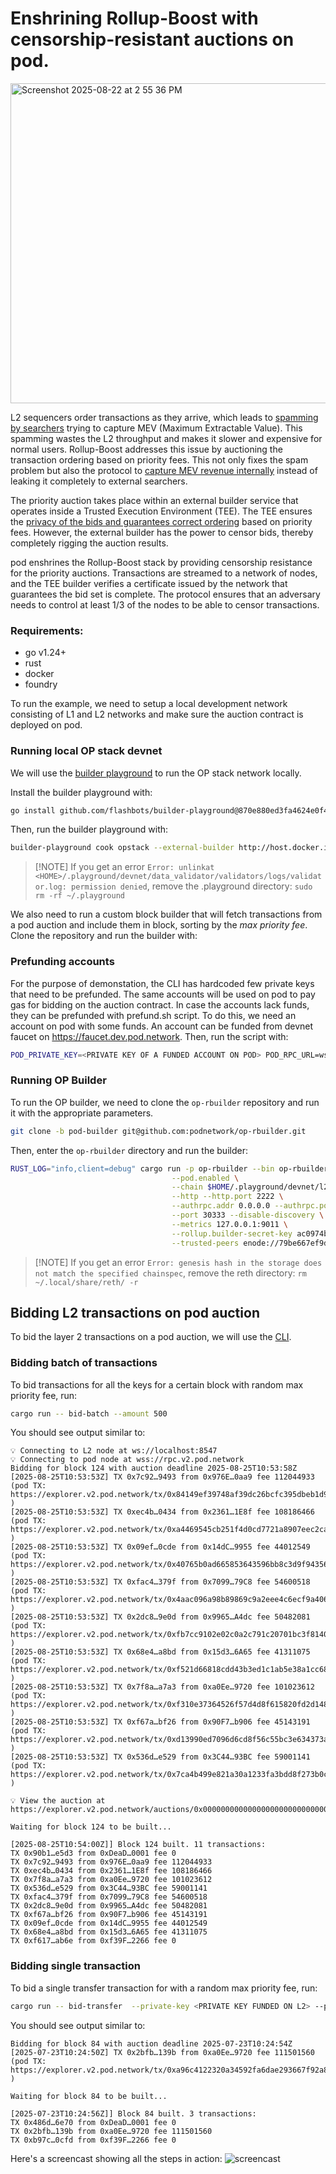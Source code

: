 # Enshrining Rollup-Boost with censorship-resistant auctions on pod.

<img width="1012" height="512" alt="Screenshot 2025-08-22 at 2 55 36 PM" src="https://github.com/user-attachments/assets/db2f3ab9-0dbf-40a7-a922-53c35625b71f" />

L2 sequencers order transactions as they arrive, which leads to
[spamming by searchers](https://writings.flashbots.net/mev-and-the-limits-of-scaling) trying to capture MEV (Maximum
Extractable Value). This spamming wastes the L2 throughput and makes it slower and expensive for normal users.
Rollup-Boost addresses this issue by auctioning the transaction ordering based on priority fees. This not only fixes the
spam problem but also the protocol to
[capture MEV revenue internally](https://www.paradigm.xyz/2024/06/priority-is-all-you-need) instead of leaking it
completely to external searchers.

The priority auction takes place within an external builder service that operates inside a Trusted Execution Environment
(TEE). The TEE ensures the
[privacy of the bids and guarantees correct ordering](https://writings.flashbots.net/introducing-rollup-boost) based on
priority fees. However, the external builder has the power to censor bids, thereby completely rigging the auction results.

pod enshrines the Rollup-Boost stack by providing censorship resistance for the priority auctions. Transactions are
streamed to a network of nodes, and the TEE builder verifies a certificate issued by the network that guarantees the bid
set is complete. The protocol ensures that an adversary needs to control at least 1/3 of the nodes to be able to censor
transactions.

### Requirements:

- go v1.24+
- rust
- docker
- foundry

To run the example, we need to setup a local development network consisting of L1 and L2 networks and make sure the
auction contract is deployed on pod.

### Running local OP stack devnet

We will use the [builder playground](https://github.com/flashbots/builder-playground) to run the OP stack network
locally.

Install the builder playground with:

```bash
go install github.com/flashbots/builder-playground@870e880ed3fa4624e0f42bdc59b8078c7b550e8b
```

Then, run the builder playground with:

```bash
builder-playground cook opstack --external-builder http://host.docker.internal:4444
```

> [!NOTE] If you get an error
> `Error: unlinkat <HOME>/.playground/devnet/data_validator/validators/logs/validator.log: permission denied`, remove
> the .playground directory: `sudo rm -rf ~/.playground`

We also need to run a custom block builder that will fetch transactions from a pod auction and include them in block,
sorting by the _max priority fee_. Clone the repository and run the builder with:

### Prefunding accounts

For the purpose of demonstation, the CLI has hardcoded few private keys that need to be prefunded. The same accounts
will be used on pod to pay gas for bidding on the auction contract. In case the accounts lack funds, they can be
prefunded with prefund.sh script. To do this, we need an account on pod with some funds. An account can be funded from
devnet faucet on https://faucet.dev.pod.network. Then, run the script with:

```bash
POD_PRIVATE_KEY=<PRIVATE KEY OF A FUNDED ACCOUNT ON POD> POD_RPC_URL=wss://rpc.v2.pod.network ./prefund.sh
```

### Running OP Builder

To run the OP builder, we need to clone the `op-rbuilder` repository and run it with the appropriate parameters.

```bash
git clone -b pod-builder git@github.com:podnetwork/op-rbuilder.git
```

Then, enter the `op-rbuilder` directory and run the builder:

```bash
RUST_LOG="info,client=debug" cargo run -p op-rbuilder --bin op-rbuilder -- node \
                                    --pod.enabled \
                                    --chain $HOME/.playground/devnet/l2-genesis.json \
                                    --http --http.port 2222 \
                                    --authrpc.addr 0.0.0.0 --authrpc.port 4444 --authrpc.jwtsecret $HOME/.playground/devnet/jwtsecret \
                                    --port 30333 --disable-discovery \
                                    --metrics 127.0.0.1:9011 \
                                    --rollup.builder-secret-key ac0974bec39a17e36ba4a6b4d238ff944bacb478cbed5efcae784d7bf4f2ff80 \
                                    --trusted-peers enode://79be667ef9dcbbac55a06295ce870b07029bfcdb2dce28d959f2815b16f81798483ada7726a3c4655da4fbfc0e1108a8fd17b448a68554199c47d08ffb10d4b8@127.0.0.1:30304
```

> [!NOTE] If you get an error `Error: genesis hash in the storage does not match the specified chainspec`, remove the
> reth directory: `rm ~/.local/share/reth/ -r`

## Bidding L2 transactions on pod auction

To bid the layer 2 transactions on a pod auction, we will use the [CLI](./src/bin/send_tx.rs).

### Bidding batch of transactions

To bid transactions for all the keys for a certain block with random max priority fee, run:

```bash
cargo run -- bid-batch --amount 500
```

You should see output similar to:

```text
💡 Connecting to L2 node at ws://localhost:8547
💡 Connecting to pod node at wss://rpc.v2.pod.network
Bidding for block 124 with auction deadline 2025-08-25T10:53:58Z
[2025-08-25T10:53:53Z] TX 0x7c92…9493 from 0x976E…0aa9 fee 112044933 (pod TX: https://explorer.v2.pod.network/tx/0x84149ef39748af39dc26bcfc395dbeb1d974f5bfdfb5d3e018afe85db8b43de0 )
[2025-08-25T10:53:53Z] TX 0xec4b…0434 from 0x2361…1E8f fee 108186466 (pod TX: https://explorer.v2.pod.network/tx/0xa4469545cb251f4d0cd7721a8907eec2caf93d98795a0f296101fcad80b05132 )
[2025-08-25T10:53:53Z] TX 0x09ef…0cde from 0x14dC…9955 fee 44012549 (pod TX: https://explorer.v2.pod.network/tx/0x40765b0ad665853643596bb8c3d9f94356eef885fec99716845c1658bb0e743d )
[2025-08-25T10:53:53Z] TX 0xfac4…379f from 0x7099…79C8 fee 54600518 (pod TX: https://explorer.v2.pod.network/tx/0x4aac096a98b89869c9a2eee4c6ecf9a406fa554f9638af35c601c507a6e2286b )
[2025-08-25T10:53:53Z] TX 0x2dc8…9e0d from 0x9965…A4dc fee 50482081 (pod TX: https://explorer.v2.pod.network/tx/0xfb7cc9102e02c0a2c791c20701bc3f814080a71b3873a44e4482fffe85ff8356 )
[2025-08-25T10:53:53Z] TX 0x68e4…a8bd from 0x15d3…6A65 fee 41311075 (pod TX: https://explorer.v2.pod.network/tx/0xf521d66818cdd43b3ed1c1ab5e38a1cc687320f88d18189a723772dab39ba5ea )
[2025-08-25T10:53:53Z] TX 0x7f8a…a7a3 from 0xa0Ee…9720 fee 101023612 (pod TX: https://explorer.v2.pod.network/tx/0xf310e37364526f57d4d8f615820fd2d1482a5453220adecb69cbafd0732217d7 )
[2025-08-25T10:53:53Z] TX 0xf67a…bf26 from 0x90F7…b906 fee 45143191 (pod TX: https://explorer.v2.pod.network/tx/0xd13990ed7096d6cd8f56c55bc3e634373ae9f6583c407ad919ee9abcf3cee194 )
[2025-08-25T10:53:53Z] TX 0x536d…e529 from 0x3C44…93BC fee 59001141 (pod TX: https://explorer.v2.pod.network/tx/0x7ca4b499e821a30a1233fa3bdd8f273b0ce8dc20440b722791800d1344d5dfed )

💡 View the auction at https://explorer.v2.pod.network/auctions/0x00000000000000000000000000000000000000000000000000063d2e5f5d3d80/1756119238000000

Waiting for block 124 to be built...

[2025-08-25T10:54:00Z]] Block 124 built. 11 transactions:
TX 0x90b1…e5d3 from 0xDeaD…0001 fee 0
TX 0x7c92…9493 from 0x976E…0aa9 fee 112044933
TX 0xec4b…0434 from 0x2361…1E8f fee 108186466
TX 0x7f8a…a7a3 from 0xa0Ee…9720 fee 101023612
TX 0x536d…e529 from 0x3C44…93BC fee 59001141
TX 0xfac4…379f from 0x7099…79C8 fee 54600518
TX 0x2dc8…9e0d from 0x9965…A4dc fee 50482081
TX 0xf67a…bf26 from 0x90F7…b906 fee 45143191
TX 0x09ef…0cde from 0x14dC…9955 fee 44012549
TX 0x68e4…a8bd from 0x15d3…6A65 fee 41311075
TX 0xf617…ab6e from 0xf39F…2266 fee 0
```

### Bidding single transaction

To bid a single transfer transaction for with a random max priority fee, run:

```bash
cargo run -- bid-transfer  --private-key <PRIVATE KEY FUNDED ON L2> --pod-private-key <PRIVATE KEY FUNDED ON POD> --to <ADDRESS TO SEND TO> --amount <AMOUNT>
```

You should see output similar to:

```text
Bidding for block 84 with auction deadline 2025-07-23T10:24:54Z
[2025-07-23T10:24:50Z] TX 0x2bfb…139b from 0xa0Ee…9720 fee 111501560 (pod TX: https://explorer.v2.pod.network/tx/0xa96c4122320a34592fa6dae293667f92a89662c5be20bf7153dea5f85eddb88e )

Waiting for block 84 to be built...

[2025-07-23T10:24:56Z]] Block 84 built. 3 transactions:
TX 0x486d…6e70 from 0xDeaD…0001 fee 0
TX 0x2bfb…139b from 0xa0Ee…9720 fee 111501560
TX 0xb97c…0cfd from 0xf39F…2266 fee 0
```

Here's a screencast showing all the steps in action: ![screencast](./demo.gif)
